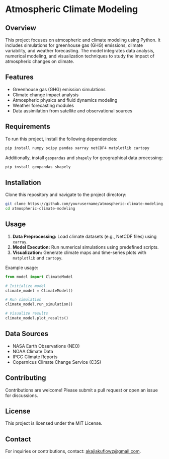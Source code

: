 # Atmospheric Climate Modeling

## Overview
This project focuses on atmospheric and climate modeling using Python. It includes simulations for greenhouse gas (GHG) emissions, climate variability, and weather forecasting. The model integrates data analysis, numerical modeling, and visualization techniques to study the impact of atmospheric changes on climate.

## Features
- Greenhouse gas (GHG) emission simulations
- Climate change impact analysis
- Atmospheric physics and fluid dynamics modeling
- Weather forecasting modules
- Data assimilation from satellite and observational sources

## Requirements
To run this project, install the following dependencies:

```bash
pip install numpy scipy pandas xarray netCDF4 matplotlib cartopy
```

Additionally, install `geopandas` and `shapely` for geographical data processing:

```bash
pip install geopandas shapely
```

## Installation
Clone this repository and navigate to the project directory:

```bash
git clone https://github.com/yourusername/atmospheric-climate-modeling.git
cd atmospheric-climate-modeling
```

## Usage
1. **Data Preprocessing:** Load climate datasets (e.g., NetCDF files) using `xarray`.
2. **Model Execution:** Run numerical simulations using predefined scripts.
3. **Visualization:** Generate climate maps and time-series plots with `matplotlib` and `cartopy`.

Example usage:

```python
from model import ClimateModel

# Initialize model
climate_model = ClimateModel()

# Run simulation
climate_model.run_simulation()

# Visualize results
climate_model.plot_results()
```

## Data Sources
- NASA Earth Observations (NEO)
- NOAA Climate Data
- IPCC Climate Reports
- Copernicus Climate Change Service (C3S)

## Contributing
Contributions are welcome! Please submit a pull request or open an issue for discussions.

## License
This project is licensed under the MIT License.

## Contact
For inquiries or contributions, contact: [akajiakuflowz@gmail.com](mailto:akajiakuflowz@gmail.com).

